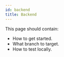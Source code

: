 ```yaml
---
id: backend
title: Backend
---
```


This page should contain:

- How to get started.
- What branch to target.
- How to test locally.
